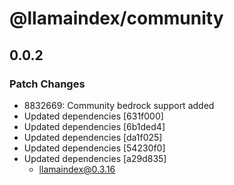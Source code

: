 # @llamaindex/community

## 0.0.2

### Patch Changes

- 8832669: Community bedrock support added
- Updated dependencies [631f000]
- Updated dependencies [6b1ded4]
- Updated dependencies [da1f025]
- Updated dependencies [54230f0]
- Updated dependencies [a29d835]
  - llamaindex@0.3.16
